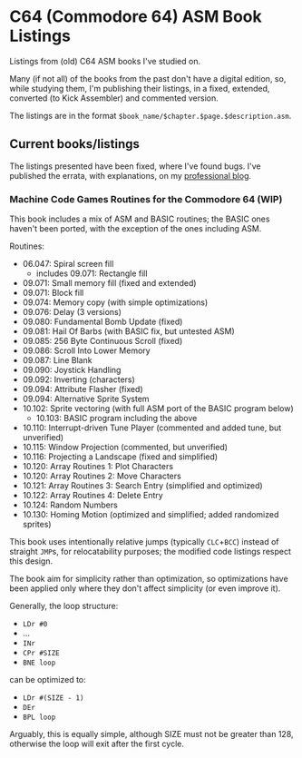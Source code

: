 # C64 (Commodore 64) ASM Book Listings

Listings from (old) C64 ASM books I've studied on.

Many (if not all) of the books from the past don't have a digital edition, so, while studying them, I'm publishing their listings, in a fixed, extended, converted (to Kick Assembler) and commented version.

The listings are in the format `$book_name/$chapter.$page.$description.asm`.

## Current books/listings

The listings presented have been fixed, where I've found bugs. I've published the errata, with explanations, on my [professional blog](https://saveriomiroddi.github.io/tag/retrocomputing/).

### Machine Code Games Routines for the Commodore 64 (WIP)

This book includes a mix of ASM and BASIC routines; the BASIC ones haven't been ported, with the exception of the ones including ASM.

Routines:

- 06.047: Spiral screen fill
  - includes 09.071: Rectangle fill
- 09.071: Small memory fill (fixed and extended)
- 09.071: Block fill
- 09.074: Memory copy (with simple optimizations)
- 09.076: Delay (3 versions)
- 09.080: Fundamental Bomb Update (fixed)
- 09.081: Hail Of Barbs (with BASIC fix, but untested ASM)
- 09.085: 256 Byte Continuous Scroll (fixed)
- 09.086: Scroll Into Lower Memory
- 09.087: Line Blank
- 09.090: Joystick Handling
- 09.092: Inverting (characters)
- 09.094: Attribute Flasher (fixed)
- 09.094: Alternative Sprite System
- 10.102: Sprite vectoring (with full ASM port of the BASIC program below)
  - 10.103: BASIC program including the above
- 10.110: Interrupt-driven Tune Player (commented and added tune, but unverified)
- 10.115: Window Projection (commented, but unverified)
- 10.116: Projecting a Landscape (fixed and simplified)
- 10.120: Array Routines 1: Plot Characters
- 10.120: Array Routines 2: Move Characters
- 10.121: Array Routines 3: Search Entry (simplified and optimized)
- 10.122: Array Routines 4: Delete Entry
- 10.124: Random Numbers
- 10.130: Homing Motion (optimized and simplified; added randomized sprites)

This book uses intentionally relative jumps (typically `CLC`+`BCC`) instead of straight `JMP`s, for relocatability purposes; the modified code listings respect this design.

The book aim for simplicity rather than optimization, so optimizations have been applied only where they don't affect simplicity (or even improve it).

Generally, the loop structure:

- `LDr #0`
- ...
- `INr`
- `CPr #SIZE`
- `BNE loop`

can be optimized to:

- `LDr #(SIZE - 1)`
- `DEr`
- `BPL loop`

Arguably, this is equally simple, although SIZE must not be greater than 128, otherwise the loop will exit after the first cycle.
